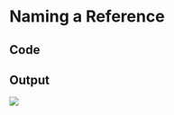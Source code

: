 # Naming a Reference

## Code

<code-block src="reference-with-name.txt"/>

## Output

![](reference-with-name.svg)